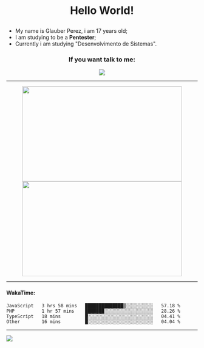# <p align="center"> Hello World! </p>

- My name is Glauber Perez, i am 17 years old;
- I am studying to be a **Pentester**;
- Currently i am studying "Desenvolvimento de Sistemas".


### <p align="center">  If you want talk to me: </p>
<div align="center">
<a href="mailto:glauber2070.20@gmail.com"><img src="https://img.shields.io/badge/Gmail-D14836?style=for-the-badge&logo=gmail&logoColor=white"/></a>
</div>

---
<div align="center">
 <a href="#">
<img height="250px" width="420px" src="https://github-readme-stats.vercel.app/api?username=glauberperez&theme=chartreuse-dark&count_private=1&include_all_commits=1&hide_border=1&show_icons=true&count_private=false">
</a>
<a href="#">
<img height="250px" width="420px" src="https://github-readme-stats.vercel.app/api/top-langs/?username=glauberperez&layout=compact&hide_border=1&theme=chartreuse-dark&hide=html,css,blade">
</a>
</div>



---
#### WakaTime:
<!--START_SECTION:waka-->

```text
JavaScript   3 hrs 58 mins   ██████████████▒░░░░░░░░░░   57.18 %
PHP          1 hr 57 mins    ███████░░░░░░░░░░░░░░░░░░   28.26 %
TypeScript   18 mins         █░░░░░░░░░░░░░░░░░░░░░░░░   04.41 %
Other        16 mins         █░░░░░░░░░░░░░░░░░░░░░░░░   04.04 %
```

<!--END_SECTION:waka-->
---
<a href="#">
  <img src="https://raw.githubusercontent.com/glauberperez/glauberperez/output/github-contribution-grid-snake.svg"></img>
</a>
